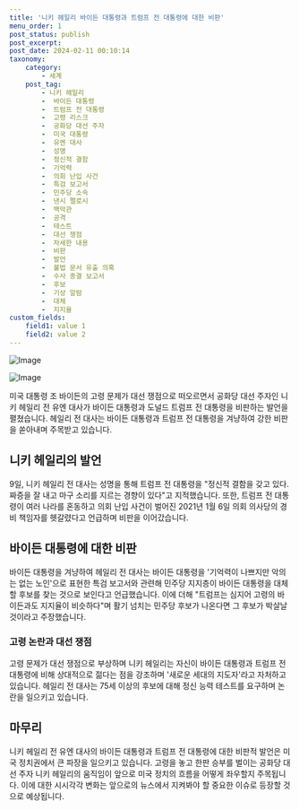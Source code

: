 ```yaml
---
title: '니키 헤일리 바이든 대통령과 트럼프 전 대통령에 대한 비판'
menu_order: 1
post_status: publish
post_excerpt: 
post_date: 2024-02-11 00:10:14
taxonomy:
    category:
        - 세계
    post_tag:
        - 니키 헤일리
        -  바이든 대통령
        -  트럼프 전 대통령
        -  고령 리스크
        -  공화당 대선 주자
        -  미국 대통령
        -  유엔 대사
        -  성명
        -  정신적 결함
        -  기억력
        -  의회 난입 사건
        -  특검 보고서
        -  민주당 소속
        -  낸시 펠로시
        -  백악관
        -  공격
        -  테스트
        -  대선 쟁점
        -  자세한 내용
        -  비판
        -  발언
        -  불법 문서 유출 의혹
        -  수사 종결 보고서
        -  후보
        -  기상 알람
        -  대체
        -  지지율
custom_fields:
    field1: value 1
    field2: value 2
---
```


![Image](https://imgnews.pstatic.net/image/055/2024/02/10/0001129864_001_20240210211301117.jpg?type=w647)

![Image](https://imgnews.pstatic.net/image/055/2024/02/10/0001129864_002_20240210211301148.jpg?type=w647)

미국 대통령 조 바이든의 고령 문제가 대선 쟁점으로 떠오르면서 공화당 대선 주자인 니키 헤일리 전 유엔 대사가 바이든 대통령과 도널드 트럼프 전 대통령을 비판하는 발언을 펼쳤습니다. 헤일리 전 대사는 바이든 대통령과 트럼프 전 대통령을 겨냥하여 강한 비판을 쏟아내며 주목받고 있습니다.
## 니키 헤일리의 발언
9일, 니키 헤일리 전 대사는 성명을 통해 트럼프 전 대통령을 "정신적 결함을 갖고 있다. 짜증을 잘 내고 마구 소리를 지르는 경향이 있다"고 지적했습니다. 또한, 트럼프 전 대통령이 여러 나라를 혼동하고 의회 난입 사건이 벌어진 2021년 1월 6일 의회 의사당의 경비 책임자를 헷갈렸다고 언급하며 비판을 이어갔습니다.
## 바이든 대통령에 대한 비판
바이든 대통령을 겨냥하여 헤일리 전 대사는 바이든 대통령을 '기억력이 나쁘지만 악의는 없는 노인'으로 표현한 특검 보고서와 관련해 민주당 지지층이 바이든 대통령을 대체할 후보를 찾는 것으로 보인다고 언급했습니다. 이에 더해 "트럼프는 심지어 고령의 바이든과도 지지율이 비슷하다"며 활기 넘치는 민주당 후보가 나온다면 그 후보가 박살날 것이라고 주장했습니다.
### 고령 논란과 대선 쟁점
고령 문제가 대선 쟁점으로 부상하며 니키 헤일리는 자신이 바이든 대통령과 트럼프 전 대통령에 비해 상대적으로 젊다는 점을 강조하며 '새로운 세대의 지도자'라고 자처하고 있습니다. 헤일리 전 대사는 75세 이상의 후보에 대해 정신 능력 테스트를 요구하며 논란을 일으키고 있습니다.
## 마무리
니키 헤일리 전 유엔 대사의 바이든 대통령과 트럼프 전 대통령에 대한 비판적 발언은 미국 정치권에서 큰 파장을 일으키고 있습니다. 고령을 놓고 한판 승부를 벌이는 공화당 대선 주자 니키 헤일리의 움직임이 앞으로 미국 정치의 흐름을 어떻게 좌우할지 주목됩니다. 이에 대한 시시각각 변화는 앞으로의 뉴스에서 지켜봐야 할 중요한 이슈로 등장할 것으로 예상됩니다.
